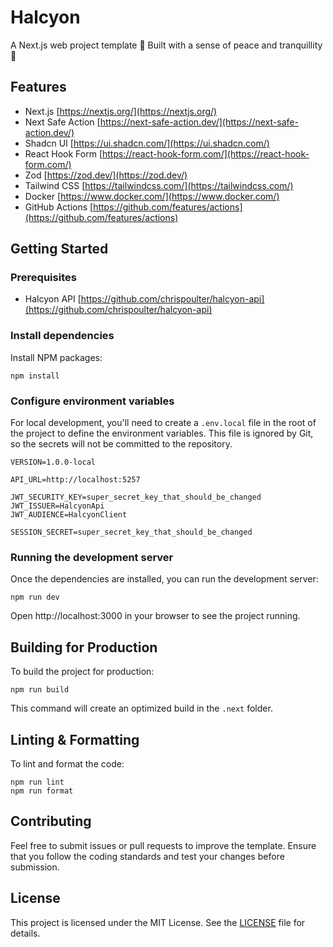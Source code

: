 # Halcyon

A Next.js web project template 👷 Built with a sense of peace and tranquillity 🙏

## Features

- Next.js
  [https://nextjs.org/](https://nextjs.org/)
- Next Safe Action
  [https://next-safe-action.dev/](https://next-safe-action.dev/)
- Shadcn UI
  [https://ui.shadcn.com/](https://ui.shadcn.com/)
- React Hook Form
  [https://react-hook-form.com/](https://react-hook-form.com/)
- Zod
  [https://zod.dev/](https://zod.dev/)
- Tailwind CSS
  [https://tailwindcss.com/](https://tailwindcss.com/)
- Docker
  [https://www.docker.com/](https://www.docker.com/)
- GitHub Actions
  [https://github.com/features/actions](https://github.com/features/actions)

## Getting Started

### Prerequisites

- Halcyon API
  [https://github.com/chrispoulter/halcyon-api](https://github.com/chrispoulter/halcyon-api)

### Install dependencies

Install NPM packages:

```
npm install
```

### Configure environment variables

For local development, you'll need to create a `.env.local` file in the root of the project to define the environment variables. This file is ignored by Git, so the secrets will not be committed to the repository.

```
VERSION=1.0.0-local

API_URL=http://localhost:5257

JWT_SECURITY_KEY=super_secret_key_that_should_be_changed
JWT_ISSUER=HalcyonApi
JWT_AUDIENCE=HalcyonClient

SESSION_SECRET=super_secret_key_that_should_be_changed
```

### Running the development server

Once the dependencies are installed, you can run the development server:

```
npm run dev
```

Open http://localhost:3000 in your browser to see the project running.

## Building for Production

To build the project for production:

```
npm run build
```

This command will create an optimized build in the `.next` folder.

## Linting & Formatting

To lint and format the code:

```
npm run lint
npm run format
```

## Contributing

Feel free to submit issues or pull requests to improve the template. Ensure that you follow the coding standards and test your changes before submission.

## License

This project is licensed under the MIT License. See the [LICENSE](LICENSE) file for details.
